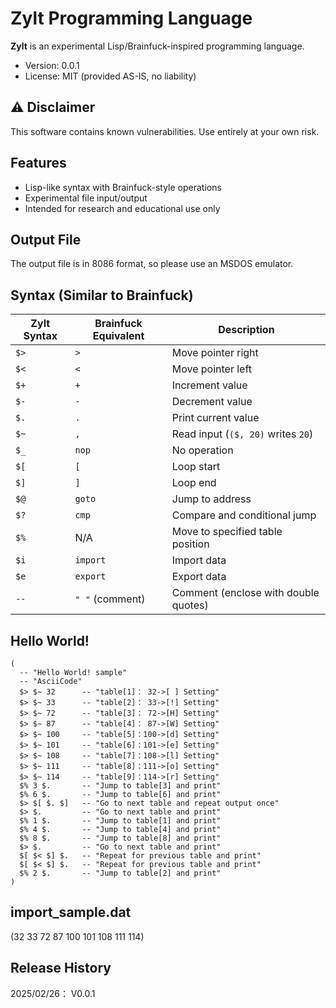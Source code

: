 # Zylt Programming Language

**Zylt** is an experimental Lisp/Brainfuck-inspired programming language.

- Version: 0.0.1
- License: MIT (provided AS-IS, no liability)

## ⚠️ Disclaimer

This software contains known vulnerabilities. Use entirely at your own risk.

## Features
- Lisp-like syntax with Brainfuck-style operations
- Experimental file input/output
- Intended for research and educational use only

## Output File
The output file is in 8086 format, so please use an MSDOS emulator.


## Syntax (Similar to Brainfuck)

| Zylt Syntax | Brainfuck Equivalent | Description |
|------------|----------------------|-------------|
| `$>` | `>` | Move pointer right |
| `$<` | `<` | Move pointer left |
| `$+` | `+` | Increment value |
| `$-` | `-` | Decrement value |
| `$.` | `.` | Print current value |
| `$~` | `,` | Read input (`($, 20)` writes `20`) |
| `$_` | `nop` | No operation |
| `$[` | `[` | Loop start |
| `$]` | `]` | Loop end |
| `$@` | `goto` | Jump to address |
| `$?` | `cmp` | Compare and conditional jump |
| `$%` | N/A | Move to specified table position |
| `$i` | `import` | Import data |
| `$e` | `export` | Export data |
| `--` | `" "` (comment) | Comment (enclose with double quotes) |

## Hello World!  
```
(  
  -- "Hello World! sample"  
  -- "AsciiCode"  
  $> $~ 32		-- "table[1]： 32->[ ] Setting"  
  $> $~ 33		-- "table[2]： 33->[!] Setting"  
  $> $~ 72		-- "table[3]： 72->[H] Setting"  
  $> $~ 87		-- "table[4]： 87->[W] Setting"  
  $> $~ 100		-- "table[5]：100->[d] Setting"  
  $> $~ 101		-- "table[6]：101->[e] Setting"  
  $> $~ 108		-- "table[7]：108->[l] Setting"  
  $> $~ 111		-- "table[8]：111->[o] Setting"   
  $> $~ 114		-- "table[9]：114->[r] Setting"   
  $% 3 $.		-- "Jump to table[3] and print"  
  $% 6 $.		-- "Jump to table[6] and print"  
  $> $[ $. $]	-- "Go to next table and repeat output once"  
  $> $.			-- "Go to next table and print"  
  $% 1 $.		-- "Jump to table[1] and print"  
  $% 4 $.		-- "Jump to table[4] and print"  
  $% 8 $.		-- "Jump to table[8] and print"  
  $> $.			-- "Go to next table and print"  
  $[ $< $] $.	-- "Repeat for previous table and print"  
  $[ $< $] $. 	-- "Repeat for previous table and print"  
  $% 2 $.		-- "Jump to table[2] and print"  
)
```
## import_sample.dat
(32 33 72 87 100 101 108 111 114)

## Release History
2025/02/26： V0.0.1

